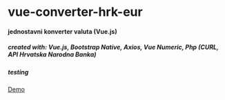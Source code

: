 # vue-converter-hrk-eur
#### jednostavni konverter valuta (Vue.js)
##### created with: Vue.js, Bootstrap Native, Axios, Vue Numeric, Php (CURL, API Hrvatska Narodna Banka)
##### testing
<a href="http://46.101.124.253/vuebychris/">Demo</a>
